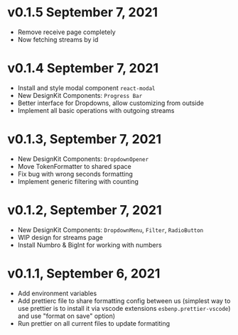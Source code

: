 # v0.1.5 September 7, 2021
- Remove receive page completely
- Now fetching streams by id

# v0.1.4 September 7, 2021
- Install and style modal component `react-modal`
- New DesignKit Components: `Progress Bar`
- Better interface for Dropdowns, allow customizing from outside
- Implement all basic operations with outgoing streams

# v0.1.3, September 7, 2021

- New DesignKit Components: `DropdownOpener`
- Move TokenFormatter to shared space
- Fix bug with wrong seconds formatting
- Implement generic filtering with counting

# v0.1.2, September 7, 2021

- New DesignKit Components: `DropdownMenu`, `Filter`, `RadioButton`
- WIP design for streams page
- Install Numbro & BigInt for working with numbers

# v0.1.1, September 6, 2021

- Add environment variables
- Add prettierc file to share formatting config between us (simplest way to use prettier is to install it via vscode extensions `esbenp.prettier-vscode`) and use "format on save" option)
- Run prettier on all current files to update formatiting
